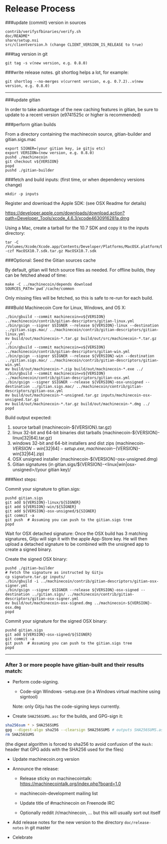 Release Process
====================

###update (commit) version in sources

	contrib/verifysfbinaries/verify.sh
	doc/README*
	share/setup.nsi
	src/clientversion.h (change CLIENT_VERSION_IS_RELEASE to true)

###tag version in git

	git tag -s v(new version, e.g. 0.8.0)

###write release notes. git shortlog helps a lot, for example:

	git shortlog --no-merges v(current version, e.g. 0.7.2)..v(new version, e.g. 0.8.0)

* * *

###update gitian

 In order to take advantage of the new caching features in gitian, be sure to update to a recent version (e9741525c or higher is recommended)

###perform gitian builds

 From a directory containing the machinecoin source, gitian-builder and gitian.sigs.mac
  
	export SIGNER=(your gitian key, ie gitju etc)
	export VERSION=(new version, e.g. 0.8.0)
	pushd ./machinecoin
	git checkout v${VERSION}
	popd
	pushd ./gitian-builder

###fetch and build inputs: (first time, or when dependency versions change)
 
	mkdir -p inputs

 Register and download the Apple SDK: (see OSX Readme for details)
 
 https://developer.apple.com/downloads/download.action?path=Developer_Tools/xcode_4.6.3/xcode4630916281a.dmg
 
 Using a Mac, create a tarball for the 10.7 SDK and copy it to the inputs directory:
 
	tar -C /Volumes/Xcode/Xcode.app/Contents/Developer/Platforms/MacOSX.platform/Developer/SDKs/ -czf MacOSX10.7.sdk.tar.gz MacOSX10.7.sdk

###Optional: Seed the Gitian sources cache

  By default, gitian will fetch source files as needed. For offline builds, they can be fetched ahead of time:

	make -C ../machinecoin/depends download SOURCES_PATH=`pwd`/cache/common

  Only missing files will be fetched, so this is safe to re-run for each build.

###Build Machinecoin Core for Linux, Windows, and OS X:
  
	./bin/gbuild --commit machinecoin=v${VERSION} ../machinecoin/contrib/gitian-descriptors/gitian-linux.yml
	./bin/gsign --signer $SIGNER --release ${VERSION}-linux --destination ../gitian.sigs.mac/ ../machinecoin/contrib/gitian-descriptors/gitian-linux.yml
	mv build/out/machinecoin-*.tar.gz build/out/src/machinecoin-*.tar.gz ../
	./bin/gbuild --commit machinecoin=v${VERSION} ../machinecoin/contrib/gitian-descriptors/gitian-win.yml
	./bin/gsign --signer $SIGNER --release ${VERSION}-win --destination ../gitian.sigs.mac/ ../machinecoin/contrib/gitian-descriptors/gitian-win.yml
	mv build/out/machinecoin-*.zip build/out/machinecoin-*.exe ../
	./bin/gbuild --commit machinecoin=v${VERSION} ../machinecoin/contrib/gitian-descriptors/gitian-osx.yml
	./bin/gsign --signer $SIGNER --release ${VERSION}-osx-unsigned --destination ../gitian.sigs.mac/ ../machinecoin/contrib/gitian-descriptors/gitian-osx.yml
	mv build/out/machinecoin-*-unsigned.tar.gz inputs/machinecoin-osx-unsigned.tar.gz
	mv build/out/machinecoin-*.tar.gz build/out/machinecoin-*.dmg ../
	popd
  Build output expected:

  1. source tarball (machinecoin-${VERSION}.tar.gz)
  2. linux 32-bit and 64-bit binaries dist tarballs (machinecoin-${VERSION}-linux[32|64].tar.gz)
  3. windows 32-bit and 64-bit installers and dist zips (machinecoin-${VERSION}-win[32|64]-setup.exe, machinecoin-${VERSION}-win[32|64].zip)
  4. OSX unsigned installer (machinecoin-${VERSION}-osx-unsigned.dmg)
  5. Gitian signatures (in gitian.sigs/${VERSION}-<linux|win|osx-unsigned>/(your gitian key)/

###Next steps:

Commit your signature to gitian.sigs:

	pushd gitian.sigs
	git add ${VERSION}-linux/${SIGNER}
	git add ${VERSION}-win/${SIGNER}
	git add ${VERSION}-osx-unsigned/${SIGNER}
	git commit -a
	git push  # Assuming you can push to the gitian.sigs tree
	popd

  Wait for OSX detached signature:
	Once the OSX build has 3 matching signatures, Gitju will sign it with the apple App-Store key.
	He will then upload a detached signature to be combined with the unsigned app to create a signed binary.

  Create the signed OSX binary:

	pushd ./gitian-builder
	# Fetch the signature as instructed by Gitju
	cp signature.tar.gz inputs/
	./bin/gbuild -i ../machinecoin/contrib/gitian-descriptors/gitian-osx-signer.yml
	./bin/gsign --signer $SIGNER --release ${VERSION}-osx-signed --destination ../gitian.sigs/ ../machinecoin/contrib/gitian-descriptors/gitian-osx-signer.yml
	mv build/out/machinecoin-osx-signed.dmg ../machinecoin-${VERSION}-osx.dmg
	popd

Commit your signature for the signed OSX binary:

	pushd gitian.sigs
	git add ${VERSION}-osx-signed/${SIGNER}
	git commit -a
	git push  # Assuming you can push to the gitian.sigs tree
	popd

-------------------------------------------------------------------------

### After 3 or more people have gitian-built and their results match:

- Perform code-signing.

    - Code-sign Windows -setup.exe (in a Windows virtual machine using signtool)

  Note: only Gitju has the code-signing keys currently.

- Create `SHA256SUMS.asc` for the builds, and GPG-sign it:
```bash
sha256sum * > SHA256SUMS
gpg --digest-algo sha256 --clearsign SHA256SUMS # outputs SHA256SUMS.asc
rm SHA256SUMS
```
(the digest algorithm is forced to sha256 to avoid confusion of the `Hash:` header that GPG adds with the SHA256 used for the files)

- Update machinecoin.org version

- Announce the release:

  - Release sticky on machinecointalk: https://machinecointalk.org/index.php?board=1.0

  - machinecoin-development mailing list

  - Update title of #machinecoin on Freenode IRC

  - Optionally reddit /r/machinecoin, ... but this will usually sort out itself

- Add release notes for the new version to the directory `doc/release-notes` in git master

- Celebrate 
